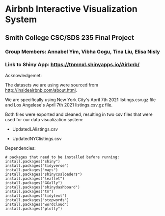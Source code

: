 # Airbnb Interactive Visualization System
## Smith College CSC/SDS 235 Final Project 

### Group Members: Annabel Yim, Vibha Gogu, Tina Liu, Elisa Nisly

### Link to Shiny App: https://tnmnxl.shinyapps.io/Airbnb/

Acknowledgemet:

The datasets we are using were sourced from http://insideairbnb.com/about.html.

We are specifically using New York City's April 7th 2021 listings.csv.gz file and Los Angelese's April 7th 2021 listings.csv.gz file. 

Both files were exported and cleaned, resulting in two csv files that were used for our data visualization system: 

- UpdatedLAlistings.csv 

- UpdatedNYClistings.csv

Dependencies:

```{r}
# packages that need to be installed before running:
install.packages("shiny")
install.packages("tidyverse")
install.packages("maps")
install.packages("shinycssloaders")
install.packages("leaflet")
install.packages("GGally")
install.packages("shinydashboard")
install.packages("tm")
install.packages("tidytext")
install.packages("stopwords")
install.packages("wordcloud")
install.packages("plotly")
```






